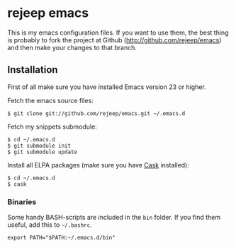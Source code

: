# rejeep emacs

This is my emacs configuration files. If you want to use them, the
best thing is probably to fork the project at Github
(<http://github.com/rejeep/emacs>) and then make your changes to that
branch.

## Installation

First of all make sure you have installed Emacs version 23 or higher.

Fetch the emacs source files:

    $ git clone git://github.com/rejeep/emacs.git ~/.emacs.d

Fetch my snippets submodule:

    $ cd ~/.emacs.d
    $ git submodule init
    $ git submodule update

Install all ELPA packages (make sure you have
[Cask](https://github.com/cask/cask) installed):

    $ cd ~/.emacs.d
    $ cask

### Binaries

Some handy BASH-scripts are included in the `bin` folder. If you
find them useful, add this to `~/.bashrc`.

    export PATH="$PATH:~/.emacs.d/bin"
